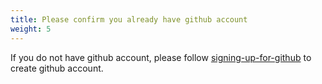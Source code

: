```yaml
---
title: Please confirm you already have github account
weight: 5
---
```


If you do not have github account, please follow [signing-up-for-github](https://docs.github.com/en/github/getting-started-with-github/signing-up-for-github) to create github account.